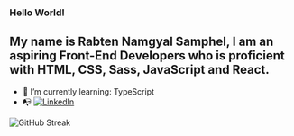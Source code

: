 ### Hello World!
##  My name is Rabten Namgyal Samphel, I am an aspiring Front-End Developers who is proficient with HTML, CSS, Sass, JavaScript and React.

- 🌱 I’m currently learning: TypeScript
- 📭 [![LinkedIn](https://user-images.githubusercontent.com/76475970/192125909-694a6c75-d2ba-48c6-a4b9-416e48667364.png)](https://github.com/rabtennamgyal)


<!-- -  !()[<a href='https://www.linkedin.com/in/rabten-samphel-53171a1bb/' target='_blank'>
<img src='./img/linkedin.png' alt='linkedImg' style='display: inline-block; height: 2rem; margin: 10px'/>
</a>
] -->
<!-- <a href='https://twitter.com/rabtensamphel' target='_blank'>
<img src='./img/twitter.png' alt='twitterImg' style='display: inline-block; height: 2rem; margin: 10px'/>
</a> -->



![GitHub Streak](https://github-readme-streak-stats.herokuapp.com?user=rabtennamgyal&theme=soft-green)
